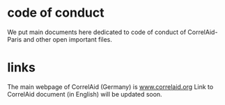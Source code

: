 # code of conduct
We put main documents here dedicated to code of conduct of CorrelAid-Paris and other open important files.

# links 
The main webpage of CorrelAid (Germany) is www.correlaid.org
Link to CorrelAid document (in English) will be updated soon.


